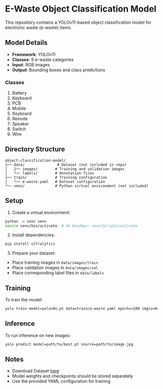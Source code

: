 # E-Waste Object Classification Model

This repository contains a YOLOv11-based object classification model for electronic waste (e-waste) items.

## Model Details

- **Framework**: YOLOv11
- **Classes**: 9 e-waste categories
- **Input**: RGB images
- **Output**: Bounding boxes and class predictions

### Classes
1. Battery
2. Keyboard
3. PCB
4. Mobile
5. Keyboard
6. Remote
7. Speaker
8. Switch
9. Wire

## Directory Structure

```
object-classification-model/
├── data/               # Dataset (not included in repo)
│   ├── images/        # Training and validation images
│   └── labels/        # Annotation files
├── train/             # Training configuration
│   └── e-waste.yaml   # Dataset configuration
└── venv/              # Python virtual environment (not included)
```

## Setup

1. Create a virtual environment:
```bash
python -m venv venv
source venv/bin/activate  # On Windows: venv\Scripts\activate
```

2. Install dependencies:
```bash
pip install ultralytics
```

3. Prepare your dataset:
- Place training images in `data/images/train`
- Place validation images in `data/images/val`
- Place corresponding label files in `data/labels`

## Training

To train the model:
```bash
yolo train model=yolov8n.pt data=train/e-waste.yaml epochs=100 imgsz=640
```

## Inference

To run inference on new images:
```bash
yolo predict model=path/to/best.pt source=path/to/image.jpg
```

## Notes

- Download Dataset [here](https://www.kaggle.com/datasets/akshat103/e-waste-image-dataset)
- Model weights and checkpoints should be stored separately
- Use the provided YAML configuration for training 
